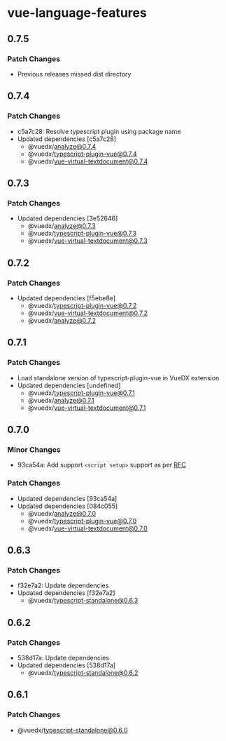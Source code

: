 # vue-language-features

## 0.7.5

### Patch Changes

- Previous releases missed dist directory

## 0.7.4

### Patch Changes

- c5a7c28: Resolve typescript plugin using package name
- Updated dependencies [c5a7c28]
  - @vuedx/analyze@0.7.4
  - @vuedx/typescript-plugin-vue@0.7.4
  - @vuedx/vue-virtual-textdocument@0.7.4

## 0.7.3

### Patch Changes

- Updated dependencies [3e52646]
  - @vuedx/analyze@0.7.3
  - @vuedx/typescript-plugin-vue@0.7.3
  - @vuedx/vue-virtual-textdocument@0.7.3

## 0.7.2

### Patch Changes

- Updated dependencies [f5ebe8e]
  - @vuedx/typescript-plugin-vue@0.7.2
  - @vuedx/vue-virtual-textdocument@0.7.2
  - @vuedx/analyze@0.7.2

## 0.7.1

### Patch Changes

- Load standalone version of typescript-plugin-vue in VueDX extension
- Updated dependencies [undefined]
  - @vuedx/typescript-plugin-vue@0.7.1
  - @vuedx/analyze@0.7.1
  - @vuedx/vue-virtual-textdocument@0.7.1

## 0.7.0

### Minor Changes

- 93ca54a: Add support `<script setup>` support as per [RFC](https://github.com/vuejs/rfcs/pull/227)

### Patch Changes

- Updated dependencies [93ca54a]
- Updated dependencies [084c055]
  - @vuedx/analyze@0.7.0
  - @vuedx/typescript-plugin-vue@0.7.0
  - @vuedx/vue-virtual-textdocument@0.7.0

## 0.6.3

### Patch Changes

- f32e7a2: Update dependencies
- Updated dependencies [f32e7a2]
  - @vuedx/typescript-standalone@0.6.3

## 0.6.2

### Patch Changes

- 538d17a: Update dependencies
- Updated dependencies [538d17a]
  - @vuedx/typescript-standalone@0.6.2

## 0.6.1

### Patch Changes

- @vuedx/typescript-standalone@0.6.0
